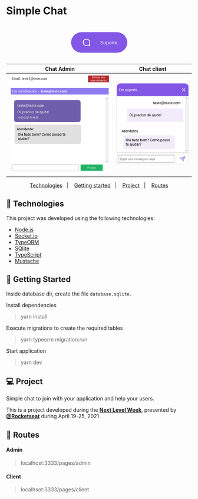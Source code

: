 # Simple Chat

<h1 align="center">
    <img alt="Suport Icon" title="Podcastr" src="./suport_icon.png" />
</h1>

|      Chat Admin       |      Chat client       |
| :-------------------: | :--------------------: |
| ![](./chat_admin.png) | ![](./chat_client.png) |

<p align="center">
  <a href="#-technologies">Technologies</a>&nbsp;&nbsp;&nbsp;|&nbsp;&nbsp;&nbsp;
  <a href="#-getting-started">Getting started</a>&nbsp;&nbsp;&nbsp;|&nbsp;&nbsp;&nbsp;
  <a href="#-project">Project</a>&nbsp;&nbsp;&nbsp;|&nbsp;&nbsp;&nbsp;
  <a href="#-routes">Routes</a>
</p>

## 🧪 Technologies

This project was developed using the following technologies:

- [Node.js](https://nodejs.org/)
- [Socket.io](https://socket.io/)
- [TypeORM](https://typeorm.io/)
- [SQlite](https://www.sqlite.org/index.html)
- [TypeScript](https://www.typescriptlang.org/)
- [Mustache](https://github.com/janl/mustache.js/)

## 🚀 Getting Started

Inside database dir, create the file `database.sqlite`.

Install dependencies

> yarn install

Execute migrations to create the required tables

> yarn typeorm migration:run

Start application

> yarn dev

## 💻 Project

Simple chat to join with your application and help your users.

This is a project developed during the **[Next Level Week](https://nextlevelweek.com/)**, presented by **[@Rocketseat](https://github.com/Rocketseat)** during April 19-25, 2021.

## 👀 Routes

#### Admin

> localhost:3333/pages/admin

#### Client

> localhsot:3333/pages/client
